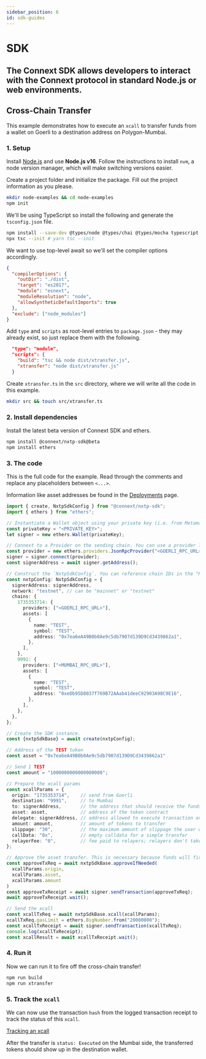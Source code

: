 ```yaml
---
sidebar_position: 6
id: sdk-guides
---
```


# SDK

The Connext SDK allows developers to interact with the Connext protocol in standard Node.js or web environments.
--- 

## Cross-Chain Transfer

This example demonstrates how to execute an `xcall` to transfer funds from a wallet on Goerli to a destination address on Polygon-Mumbai.

### 1. Setup

Install [Node.js](https://nodejs.dev/en/learn/how-to-install-nodejs/) and use **Node.js v16**. Follow the instructions to install `nvm`, a node version manager, which will make switching versions easier.

Create a project folder and initialize the package. Fill out the project information as you please.

```bash npm2yarn
mkdir node-examples && cd node-examples
npm init
```

We'll be using TypeScript so install the following and generate the `tsconfig.json` file.

```bash npm2yarn
npm install --save-dev @types/node @types/chai @types/mocha typescript 
npx tsc --init # yarn tsc --init
```

We want to use top-level await so we'll set the compiler options accordingly.

```json title="tsconfig.json"
{
  "compilerOptions": {
    "outDir": "./dist",
    "target": "es2017",
    "module": "esnext",
    "moduleResolution": "node",
    "allowSyntheticDefaultImports": true
  },
  "exclude": ["node_modules"]
}
```

Add `type` and `scripts` as root-level entries to `package.json` - they may already exist, so just replace them with the following.

```json title="package.json"
  "type": "module",
  "scripts": {
    "build": "tsc && node dist/xtransfer.js",
    "xtransfer": "node dist/xtransfer.js"
  }
```

Create `xtransfer.ts` in the `src` directory, where we will write all the code in this example.

```bash
mkdir src && touch src/xtransfer.ts
```

### 2. Install dependencies

Install the latest beta version of Connext SDK and ethers.

```bash npm2yarn
npm install @connext/nxtp-sdk@beta
npm install ethers
```

### 3. The code

This is the full code for the example. Read through the comments and replace any placeholders between `<...>`.

Information like asset addresses be found in the [Deployments](../../../resources/deployments) page.

```ts title="src/xtransfer.ts"
import { create, NxtpSdkConfig } from "@connext/nxtp-sdk";
import { ethers } from "ethers";

// Instantiate a Wallet object using your private key (i.e. from Metamask) and use it as a Signer.
const privateKey = "<PRIVATE_KEY>";
let signer = new ethers.Wallet(privateKey);

// Connext to a Provider on the sending chain. You can use a provider like Infura (https://infura.io/) or Alchemy (https://www.alchemy.com/).
const provider = new ethers.providers.JsonRpcProvider("<GOERLI_RPC_URL>");
signer = signer.connect(provider);
const signerAddress = await signer.getAddress();

// Construct the `NxtpSdkConfig`. You can reference chain IDs in the "Resources" tab of the docs.
const nxtpConfig: NxtpSdkConfig = {
  signerAddress: signerAddress,
  network: "testnet", // can be "mainnet" or "testnet"
  chains: {
    1735353714: {
      providers: ["<GOERLI_RPC_URL>"],
      assets: [
        {
          name: "TEST",
          symbol: "TEST",
          address: "0x7ea6eA49B0b0Ae9c5db7907d139D9Cd3439862a1",
        },
      ],
    },
    9991: {
      providers: ["<MUMBAI_RPC_URL>"],
      assets: [
        {
          name: "TEST",
          symbol: "TEST",
          address: "0xeDb95D8037f769B72AAab41deeC92903A98C9E16",
        },
      ],
    },
  },
};

// Create the SDK instance.
const {nxtpSdkBase} = await create(nxtpConfig);

// Address of the TEST token
const asset = "0x7ea6eA49B0b0Ae9c5db7907d139D9Cd3439862a1" 

// Send 1 TEST
const amount = "1000000000000000000"; 

// Prepare the xcall params
const xcallParams = {
  origin: "1735353714",    // send from Goerli
  destination: "9991",     // to Mumbai
  to: signerAddress,       // the address that should receive the funds on destination
  asset: asset,            // address of the token contract
  delegate: signerAddress, // address allowed to execute transaction on destination side in addition to relayers
  amount: amount,          // amount of tokens to transfer
  slippage: "30",          // the maximum amount of slippage the user will accept in BPS, 0.3% in this case
  callData: "0x",          // empty calldata for a simple transfer
  relayerFee: "0",         // fee paid to relayers; relayers don't take any fees on testnet
};

// Approve the asset transfer. This is necessary because funds will first be sent to the Connext contract before being bridged.
const approveTxReq = await nxtpSdkBase.approveIfNeeded(
  xcallParams.origin,
  xcallParams.asset,
  xcallParams.amount
)
const approveTxReceipt = await signer.sendTransaction(approveTxReq);
await approveTxReceipt.wait();

// Send the xcall
const xcallTxReq = await nxtpSdkBase.xcall(xcallParams);
xcallTxReq.gasLimit = ethers.BigNumber.from("20000000"); 
const xcallTxReceipt = await signer.sendTransaction(xcallTxReq);
console.log(xcallTxReceipt);
const xcallResult = await xcallTxReceipt.wait();
```

### 4. Run it

Now we can run it to fire off the cross-chain transfer!

```bash npm2yarn
npm run build
npm run xtransfer
```

### 5. Track the `xcall`

We can now use the transaction `hash` from the logged transaction receipt to track the status of this `xcall`.

[Tracking an xcall](./xcall-status)

After the transfer is `status: Executed` on the Mumbai side, the transferred tokens should show up in the destination wallet.
